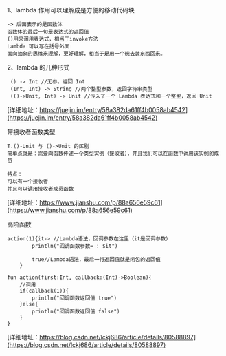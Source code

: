 
1、lambda 作用可以理解成是方便的移动代码块
 ```
 -> 后面表示的是函数体
 函数体的最后一句是表达式的返回值
 ()用来调用表达式，相当于invoke方法
 Lambda 可以写在括号外面
 面向抽象的思维来理解，更好理解，相当于是用一个碗去装东西回来。
 ```


2、lambda 的几种形式
```
 () -> Int //无参，返回 Int  
 (Int, Int) -> String //两个整型参数，返回字符串类型 
 (()->Unit, Int) -> Unit //传入了一个 Lambda 表达式和一个整型，返回 Unit 
```
[详细地址：https://juejin.im/entry/58a382da61ff4b0058ab4542](https://juejin.im/entry/58a382da61ff4b0058ab4542)

带接收者函数类型
```
T.()-Unit 与 ()->Unit 的区别
简单点就是：需要向函数传递一个类型实例（接收者），并且我们可以在函数中调用该实例的成员

特点：
可以有一个接收者
并且可以调用接收者成员函数

```
[详细地址：https://www.jianshu.com/p/88a656e59c61](https://www.jianshu.com/p/88a656e59c61)

高阶函数
```
action(1){it-> //Lambda语法，回调参数在这里（it是回调参数）
        println("回调函数参数= : $it")

        true//Lambda语法，最后一行返回值就是闭包的返回值
    }
    
fun action(first:Int, callback:(Int)->Boolean){
    //调用
    if(callback(1)){
        println("回调函数返回值 true")
    }else{
        println("回调函数返回值 false")
    }
}

```
[详细地址：https://blog.csdn.net/lckj686/article/details/80588897](https://blog.csdn.net/lckj686/article/details/80588897)

